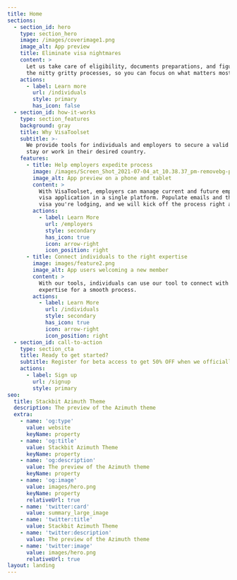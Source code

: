 ```yaml
---
title: Home
sections:
  - section_id: hero
    type: section_hero
    image: /images/coverimage1.png
    image_alt: App preview
    title: Eliminate visa nightmares
    content: >
      Let us take care of eligibility, documents preparations, and figuring out
      the nitty gritty processes, so you can focus on what matters most.
    actions:
      - label: Learn more
        url: /individuals
        style: primary
        has_icon: false
  - section_id: how-it-works
    type: section_features
    background: gray
    title: Why VisaToolset
    subtitle: >-
      We provide tools for individuals and employers to secure a valid visa to
      stay or work in their desired country.
    features:
      - title: Help employers expedite process
        image: /images/Screen_Shot_2021-07-04_at_10.38.37_pm-removebg-preview.png
        image_alt: App preview on a phone and tablet
        content: >
          With VisaToolset, employers can manage current and future employees
          visa application in a single platform. Populate emails and the type of
          visa you're lodging, and we will kick off the process right away. 
        actions:
          - label: Learn More
            url: /employers
            style: secondary
            has_icon: true
            icon: arrow-right
            icon_position: right
      - title: Connect individuals to the right expertise
        image: images/feature2.png
        image_alt: App users welcoming a new member
        content: >
          With our tools, individuals can use our tool to connect with the right
          expertise for a smooth process.
        actions:
          - label: Learn More
            url: /individuals
            style: secondary
            has_icon: true
            icon: arrow-right
            icon_position: right
  - section_id: call-to-action
    type: section_cta
    title: Ready to get started?
    subtitle: Register for beta access to get 50% OFF when we officially launch.
    actions:
      - label: Sign up
        url: /signup
        style: primary
seo:
  title: Stackbit Azimuth Theme
  description: The preview of the Azimuth theme
  extra:
    - name: 'og:type'
      value: website
      keyName: property
    - name: 'og:title'
      value: Stackbit Azimuth Theme
      keyName: property
    - name: 'og:description'
      value: The preview of the Azimuth theme
      keyName: property
    - name: 'og:image'
      value: images/hero.png
      keyName: property
      relativeUrl: true
    - name: 'twitter:card'
      value: summary_large_image
    - name: 'twitter:title'
      value: Stackbit Azimuth Theme
    - name: 'twitter:description'
      value: The preview of the Azimuth theme
    - name: 'twitter:image'
      value: images/hero.png
      relativeUrl: true
layout: landing
---
```

